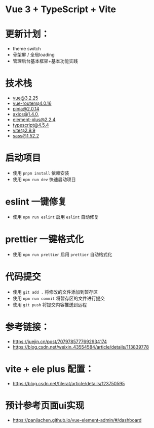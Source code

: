
# Vue 3 + TypeScript + Vite


# 更新计划：
- theme switch
- 骨架屏 / 全局loading
- 管理后台基本框架+基本功能实践

# 技术栈
- vue@3.2.25
- vue-router@4.0.16
- pinia@2.0.14
- axios@1.4.0,
- element-plus@2.2.4
- typescript@4.5.4
- vite@2.9.9
- sass@1.52.2

# 启动项目
- 使用 `pnpm install` 依赖安装
- 使用 `npm run dev` 快速启动项目 

# eslint 一键修复
- 使用 `npm run eslint` 启用 `eslint` 自动修复

# prettier 一键格式化
- 使用 `npm run prettier` 启用 `prettier` 自动格式化

# 代码提交
- 使用 `git add .` 将修改的文件添加到暂存区
- 使用 `npm run commit` 将暂存区的文件进行提交
- 使用 `git push` 将提交内容推送到远程

# 参考链接：
- https://juejin.cn/post/7079785777692934174
- https://blog.csdn.net/weixin_43554584/article/details/113839778
# vite + ele plus 配置：
- https://blog.csdn.net/filerat/article/details/123750595
# 预计参考页面ui实现
- https://panjiachen.github.io/vue-element-admin/#/dashboard

